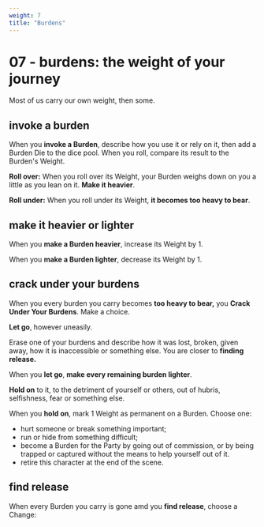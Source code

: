 ```yaml
---
weight: 7
title: "Burdens"
---
```


# 07 - burdens: the weight of your journey

Most of us carry our own weight, then some.

## invoke a burden

When you **invoke a Burden**, describe how you use it or rely on it, then add a Burden Die to the dice pool. When you roll, compare its result to the Burden's Weight.

**Roll over:** When you roll over its Weight, your Burden weighs down on you a little as you lean on it. **Make it heavier**.

**Roll under:** When you roll under its Weight, **it becomes too heavy to bear**.

## make it heavier or lighter

When you **make a Burden heavier**, increase its Weight by 1.

When you **make a Burden lighter**, decrease its Weight by 1.

## crack under your burdens

When you every burden you carry becomes **too heavy to bear,** you **Crack Under Your Burdens**. Make a choice.

**Let go**, however uneasily. 

Erase one of your burdens and describe how it was lost, broken, given away, how it is inaccessible or something else. You are closer to **finding release.**

When you **let go**, **make every remaining burden lighter**.

**Hold on** to it, to the detriment of yourself or others, out of hubris, selfishness, fear or something else.

When you **hold on**, mark 1 Weight as permanent on a Burden. Choose one:

- hurt someone or break something important;
- run or hide from something difficult;
- become a Burden for the Party by going out of commission, or by being trapped or captured without the means to help yourself out of it.
- retire this character at the end of the scene.

## find release

When every Burden you carry is gone amd you **find release**, choose a Change:

